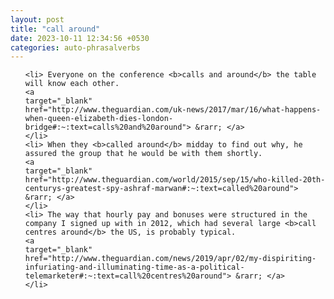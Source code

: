 ```yaml
---
layout: post
title: "call around"
date: 2023-10-11 12:34:56 +0530
categories: auto-phrasalverbs
---
```

<ol>

    <li> Everyone on the conference <b>calls and around</b> the table will know each other.
    <a 
    target="_blank" 
    href="http://www.theguardian.com/uk-news/2017/mar/16/what-happens-when-queen-elizabeth-dies-london-bridge#:~:text=calls%20and%20around"> &rarr; </a>
    </li>
    <li> When they <b>called around</b> midday to find out why, he assured the group that he would be with them shortly.
    <a 
    target="_blank" 
    href="http://www.theguardian.com/world/2015/sep/15/who-killed-20th-centurys-greatest-spy-ashraf-marwan#:~:text=called%20around"> &rarr; </a>
    </li>
    <li> The way that hourly pay and bonuses were structured in the company I signed up with in 2012, which had several large <b>call centres around</b> the US, is probably typical.
    <a 
    target="_blank" 
    href="http://www.theguardian.com/news/2019/apr/02/my-dispiriting-infuriating-and-illuminating-time-as-a-political-telemarketer#:~:text=call%20centres%20around"> &rarr; </a>
    </li>
